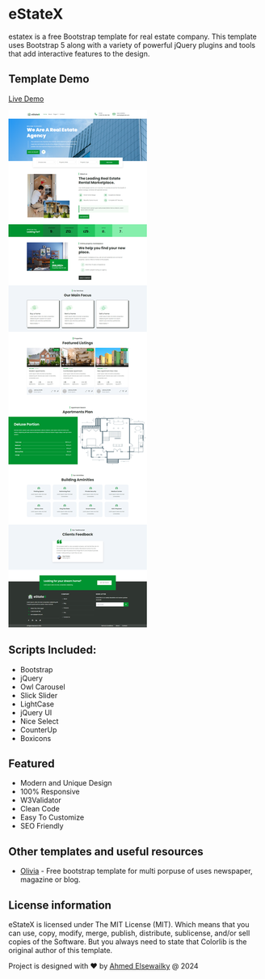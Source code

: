 # eStateX

estatex is a free Bootstrap template for real estate company. This template uses Bootstrap 5 along with a variety of powerful jQuery plugins and tools that add interactive features to the design.


## Template Demo
[Live Demo](https://ahmedelsewailky.github.io/estateX/)

![This is an alt text.](https://raw.githubusercontent.com/ahmedelsewailky/estateX/master/screenshot.png)

## Scripts Included: 
* Bootstrap
* jQuery
* Owl Carousel
* Slick Slider
* LightCase
* jQuery UI
* Nice Select
* CounterUp
* Boxicons


## Featured
* Modern and Unique Design
* 100% Responsive
* W3Validator
* Clean Code
* Easy To Customize
* SEO Friendly
 

## Other templates and useful resources
* [Olivia](https://github.com/ahmedelsewailky/Olivia) - Free bootstrap template for multi porpuse of uses newspaper, magazine or blog.

## License information
eStateX is licensed under The MIT License (MIT). Which means that you can use, copy, modify, merge, publish, distribute, sublicense, and/or sell copies of the Software. But you always need to state that Colorlib is the original author of this template.

Project is designed with ❤️ by [Ahmed Elsewailky](https://facebook.com/ahmedelsewailky) @ 2024
